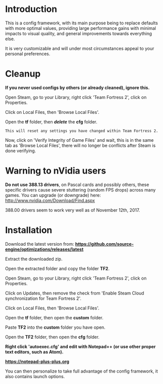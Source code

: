 # Introduction
This is a config framework, with its main purpose being to replace defaults with more optimal values, providing large performance gains with minimal impacts to visual quality, and general improvements towards everything else.

It is very customizable and will under most circumstances appeal to your personal preferences.

# Cleanup
**If you never used configs by others (or already cleaned), ignore this.** 

Open Steam, go to your Library, right click 'Team Fortress 2', click on Properties.

Click on Local Files, then 'Browse Local Files'.

Open the **tf** folder, then ***delete*** the **cfg** folder.

`This will reset any settings you have changed within Team Fortress 2.`

Now, click on 'Verify Integrity of Game Files' and wait, this is in the same tab as 'Browse Local Files', there will no longer be conflicts after Steam is done verifying.

# Warning to nVidia users
**Do not use 388.13 drivers**, on Pascal cards and possibly others, these specific drivers cause severe stuttering (random FPS drops) across many games.
You can upgrade (or downgrade) here: http://www.nvidia.com/Download/Find.aspx

388.00 drivers seem to work very well as of November 12th, 2017.

# Installation
Download the latest version from: **https://github.com/source-engine/optimizations/releases/latest**

Extract the downloaded zip.

Open the extracted folder and copy the folder **TF2**.

Open Steam, go to your Library, right click 'Team Fortress 2', click on Properties.

Click on Updates, then remove the check from 'Enable Steam Cloud synchronization for Team Fortress 2'.

Click on Local Files, then 'Browse Local Files'.

Open the **tf** folder, then open the **custom** folder.

Paste **TF2** into the **custom** folder you have open.

Open the **TF2** folder, then open the **cfg** folder.

**Right click 'autoexec.cfg' and edit with Notepad++ (or use other proper text editors, such as Atom).**

**https://notepad-plus-plus.org**

You can then personalize to take full advantage of the config framework, it also contains launch options.
